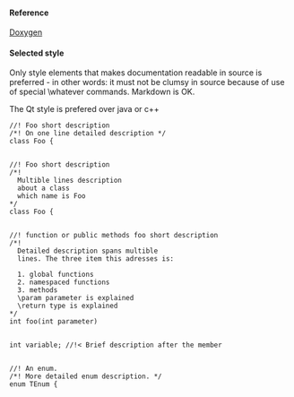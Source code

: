 #### Reference

[Doxygen](http://www.doxygen.nl/manual/)


#### Selected style

Only style elements that makes documentation readable in source is preferred - in other words: it must not be clumsy in source because of use of special \whatever commands. Markdown is OK.

The Qt style is prefered over java or c++


    //! Foo short description
    /*! On one line detailed description */
    class Foo {

    
    //! Foo short description  
    /*! 
      Multible lines description
      about a class
      which name is Foo
    */
    class Foo {

    
    //! function or public methods foo short description  
    /*!
      Detailed description spans multible 
      lines. The three item this adresses is:
      
      1. global functions
      2. namespaced functions
      3. methods
      \param parameter is explained
      \return type is explained
    */
    int foo(int parameter)


    int variable; //!< Brief description after the member 

    
    //! An enum.
    /*! More detailed enum description. */
    enum TEnum { 
